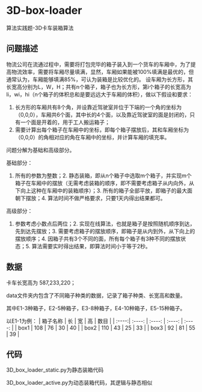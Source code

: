 # 3D-box-loader
算法实践题-3D卡车装箱算法

## 问题描述
物流公司在流通过程中，需要将打包完毕的箱子装入到一个货车的车厢中，为了提高物流效率，需要将车厢尽量填满，显然，车厢如果能被100%填满是最优的，但通常认为，车厢能够填满85%，可认为装箱是比较优化的。
设车厢为长方形，其长宽高分别为L，W，H；共有n个箱子，箱子也为长方形，第i个箱子的长宽高为li，wi，hi（n个箱子的体积总和是要远远大于车厢的体积），做以下假设和要求：
1. 长方形的车厢共有8个角，并设靠近驾驶室并位于下端的一个角的坐标为（0,0,0），车厢共6个面，其中长的4个面，以及靠近驾驶室的面是封闭的，只有一个面是开着的，用于工人搬运箱子；
2. 需要计算出每个箱子在车厢中的坐标，即每个箱子摆放后，其和车厢坐标为（0,0,0）的角相对应的角在车厢中的坐标，并计算车厢的填充率。

问题分解为基础和高级部分。

基础部分：
1. 所有的参数为整数；2. 静态装箱，即从n个箱子中选取m个箱子，并实现m个箱子在车厢中的摆放（无需考虑装箱的顺序，即不需要考虑箱子从内向外，从下向上这种在车厢中的装箱顺序）；3. 所有的箱子全部平放，即箱子的最大面朝下摆放；4. 算法时间不做严格要求，只要1天内得出结果都可。

高级部分：
1. 参数考虑小数点后两位；2. 实现在线算法，也就是箱子是按照随机顺序到达，先到达先摆放；3. 需要考虑箱子的摆放顺序，即箱子是从内到外，从下向上的摆放顺序；4. 因箱子共有3个不同的面，所有每个箱子有3种不同的摆放状态；5. 算法需要实时得出结果，即算法时间小于等于2秒。

## 数据
卡车长宽高为 587,233,220；

data文件夹内包含了不同箱子种类的数据，记录了箱子种类、长宽高和数量。

其中E1-3种箱子，E2-5种箱子，E3-8种箱子，E4-10种箱子，E5-15种箱子。

以E1-1为例：
| 箱子名称 | 长 | 宽 | 高 | 数目 | 
| :----:| :----: | :----: | :----: | :----: |
| box1 | 108 | 76 | 30 | 40 |
| box2 | 110 | 43 | 25 | 33 |
| box3 | 92 | 81 | 55 | 39 |

## 代码
3D_box_loader_static.py为静态装箱代码

3D_box_loader_active.py为动态装箱代码，其逻辑与静态相似
